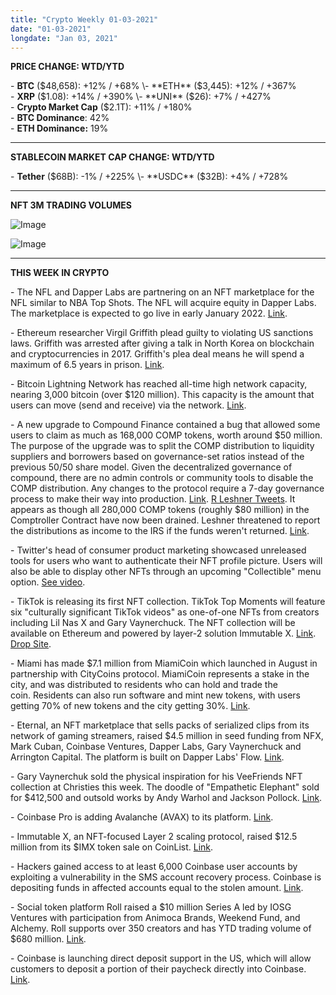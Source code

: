 ```yaml
---
title: "Crypto Weekly 01-03-2021"
date: "01-03-2021"
longdate: "Jan 03, 2021"
---
```


**PRICE CHANGE: WTD/YTD**

\- **BTC** ($48,658): +12% / +68%  
\- **ETH** ($3,445): +12% / +367%  
\- **XRP** ($1.08): +14% / +390%  
\- **UNI** ($26): +7% / +427%  
\- **Crypto Market Cap** ($2.1T): +11% / +180%   
\- **BTC Dominance**: 42%  
\- **ETH Dominance:** 19%



---

**STABLECOIN MARKET CAP CHANGE: WTD/YTD**

\- **Tether** ($68B): -1% / +225%  
\- **USDC** ($32B): +4% / +728%



---

**NFT 3M TRADING VOLUMES**

![Image](/images/01-03-2021-1.png)

![Image](/images/01-03-2021-2.png)

---

**THIS WEEK IN CRYPTO**

\- The NFL and Dapper Labs are partnering on an NFT marketplace for the NFL similar to NBA Top Shots. The NFL will acquire equity in Dapper Labs. The marketplace is expected to go live in early January 2022. [Link](https://www.theblockcrypto.com/linked/118953/nfl-and-dapper-labs-plan-to-launch-an-american-football-focused-nft-market-report).   
  
\- Ethereum researcher Virgil Griffith plead guilty to violating US sanctions laws. Griffith was arrested after giving a talk in North Korea on blockchain and cryptocurrencies in 2017. Griffith's plea deal means he will spend a maximum of 6.5 years in prison. [Link](https://www.theblockcrypto.com/linked/118785/ethereum-researcher-virgil-griffith-pleads-guilty-to-sanctions-violations).   
  
\- Bitcoin Lightning Network has reached all-time high network capacity, nearing 3,000 bitcoin (over $120 million). This capacity is the amount that users can move (send and receive) via the network. [Link](https://www.theblockcrypto.com/linked/119025/bitcoin-lightning-network-capacity-reaches-all-time-high).   
  
\- A new upgrade to Compound Finance contained a bug that allowed some users to claim as much as 168,000 COMP tokens, worth around $50 million. The purpose of the upgrade was to split the COMP distribution to liquidity suppliers and borrowers based on governance-set ratios instead of the previous 50/50 share model. Given the decentralized governance of compound, there are no admin controls or community tools to disable the COMP distribution. Any changes to the protocol require a 7-day governance process to make their way into production. [Link](https://www.theblockcrypto.com/linked/119086/compound-bug-comp-risk-misreward). [R Leshner Tweets](https://twitter.com/rleshner/status/1443380518498848768). It appears as though all 280,000 COMP tokens (roughly $80 million) in the Comptroller Contract have now been drained. Leshner threatened to report the distributions as income to the IRS if the funds weren't returned. [Link](https://www.coindesk.com/tech/2021/10/01/compound-founder-says-80m-bug-presents-moral-dilemma-for-defi-users/).   
  
\- Twitter's head of consumer product marketing showcased unreleased tools for users who want to authenticate their NFT profile picture. Users will also be able to display other NFTs through an upcoming "Collectible" menu option. [See video](https://twitter.com/TheSmarmyBum/status/1443259893411049475?s=20).   
  
\- TikTok is releasing its first NFT collection. TikTok Top Moments will feature six "culturally significant TikTok videos" as one-of-one NFTs from creators including Lil Nas X and Gary Vaynerchuck. The NFT collection will be available on Ethereum and powered by layer-2 solution Immutable X. [Link](https://newsroom.tiktok.com/en-us/tiktok-launches-first-creator-led-nft-collection-powered-by-immutable-x). [Drop Site](https://tiktok.immutable.com/).   
  
\- Miami has made $7.1 million from MiamiCoin which launched in August in partnership with CityCoins protocol. MiamiCoin represents a stake in the city, and was distributed to residents who can hold and trade the coin. Residents can also run software and mint new tokens, with users getting 70% of new tokens and the city getting 30%. [Link](http:).   
  
\- Eternal, an NFT marketplace that sells packs of serialized clips from its network of gaming streamers, raised $4.5 million in seed funding from NFX, Mark Cuban, Coinbase Ventures, Dapper Labs, Gary Vaynerchuck and Arrington Capital. The platform is built on Dapper Labs' Flow. [Link](https://techcrunch.com/2021/09/28/mark-cuban-and-coinbase-back-eternal-an-nft-marketplace-for-trading-twitch-streamer-clips/).   
  
\- Gary Vaynerchuk sold the physical inspiration for his VeeFriends NFT collection at Christies this week. The doodle of "Empathetic Elephant" sold for $412,500 and outsold works by Andy Warhol and Jackson Pollock. [Link](https://www.coindesk.com/business/2021/10/01/gary-vaynerchuk-doodle-outsells-warhol-pollock-neel-and-more-at-christies-auction/).   
  
\- Coinbase Pro is adding Avalanche (AVAX) to its platform. [Link](https://blog.coinbase.com/avalanche-avax-is-launching-on-coinbase-pro-f010909265c5).   
  
\- Immutable X, an NFT-focused Layer 2 scaling protocol, raised $12.5 million from its $IMX token sale on CoinList. [Link](http:).   
  
\- Hackers gained access to at least 6,000 Coinbase user accounts by exploiting a vulnerability in the SMS account recovery process. Coinbase is depositing funds in affected accounts equal to the stolen amount. [Link](https://www.bleepingcomputer.com/news/security/hackers-rob-thousands-of-coinbase-customers-using-mfa-flaw/).   
  
\- Social token platform Roll raised a $10 million Series A led by IOSG Ventures with participation from Animoca Brands, Weekend Fund, and Alchemy. Roll supports over 350 creators and has YTD trading volume of $680 million. [Link](https://www.theblockcrypto.com/linked/118857/social-token-platform-roll-raises-10-million-in-series-a-funding).   
  
\- Coinbase is launching direct deposit support in the US, which will allow customers to deposit a portion of their paycheck directly into Coinbase. [Link](https://techcrunch.com/2021/09/27/coinbase-to-let-you-deposit-part-of-your-paycheck-into-your-coinbase-account/).